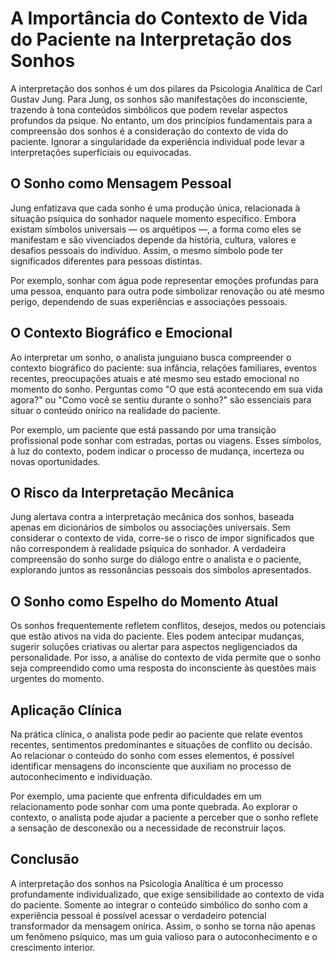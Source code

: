 
# A Importância do Contexto de Vida do Paciente na Interpretação dos Sonhos

A interpretação dos sonhos é um dos pilares da Psicologia Analítica de Carl Gustav Jung. Para Jung, os sonhos são manifestações do inconsciente, trazendo à tona conteúdos simbólicos que podem revelar aspectos profundos da psique. No entanto, um dos princípios fundamentais para a compreensão dos sonhos é a consideração do contexto de vida do paciente. Ignorar a singularidade da experiência individual pode levar a interpretações superficiais ou equivocadas.

## O Sonho como Mensagem Pessoal

Jung enfatizava que cada sonho é uma produção única, relacionada à situação psíquica do sonhador naquele momento específico. Embora existam símbolos universais — os arquétipos —, a forma como eles se manifestam e são vivenciados depende da história, cultura, valores e desafios pessoais do indivíduo. Assim, o mesmo símbolo pode ter significados diferentes para pessoas distintas.

Por exemplo, sonhar com água pode representar emoções profundas para uma pessoa, enquanto para outra pode simbolizar renovação ou até mesmo perigo, dependendo de suas experiências e associações pessoais.

## O Contexto Biográfico e Emocional

Ao interpretar um sonho, o analista junguiano busca compreender o contexto biográfico do paciente: sua infância, relações familiares, eventos recentes, preocupações atuais e até mesmo seu estado emocional no momento do sonho. Perguntas como "O que está acontecendo em sua vida agora?" ou "Como você se sentiu durante o sonho?" são essenciais para situar o conteúdo onírico na realidade do paciente.

Por exemplo, um paciente que está passando por uma transição profissional pode sonhar com estradas, portas ou viagens. Esses símbolos, à luz do contexto, podem indicar o processo de mudança, incerteza ou novas oportunidades.

## O Risco da Interpretação Mecânica

Jung alertava contra a interpretação mecânica dos sonhos, baseada apenas em dicionários de símbolos ou associações universais. Sem considerar o contexto de vida, corre-se o risco de impor significados que não correspondem à realidade psíquica do sonhador. A verdadeira compreensão do sonho surge do diálogo entre o analista e o paciente, explorando juntos as ressonâncias pessoais dos símbolos apresentados.

## O Sonho como Espelho do Momento Atual

Os sonhos frequentemente refletem conflitos, desejos, medos ou potenciais que estão ativos na vida do paciente. Eles podem antecipar mudanças, sugerir soluções criativas ou alertar para aspectos negligenciados da personalidade. Por isso, a análise do contexto de vida permite que o sonho seja compreendido como uma resposta do inconsciente às questões mais urgentes do momento.

## Aplicação Clínica

Na prática clínica, o analista pode pedir ao paciente que relate eventos recentes, sentimentos predominantes e situações de conflito ou decisão. Ao relacionar o conteúdo do sonho com esses elementos, é possível identificar mensagens do inconsciente que auxiliam no processo de autoconhecimento e individuação.

Por exemplo, uma paciente que enfrenta dificuldades em um relacionamento pode sonhar com uma ponte quebrada. Ao explorar o contexto, o analista pode ajudar a paciente a perceber que o sonho reflete a sensação de desconexão ou a necessidade de reconstruir laços.

## Conclusão

A interpretação dos sonhos na Psicologia Analítica é um processo profundamente individualizado, que exige sensibilidade ao contexto de vida do paciente. Somente ao integrar o conteúdo simbólico do sonho com a experiência pessoal é possível acessar o verdadeiro potencial transformador da mensagem onírica. Assim, o sonho se torna não apenas um fenômeno psíquico, mas um guia valioso para o autoconhecimento e o crescimento interior.
```
